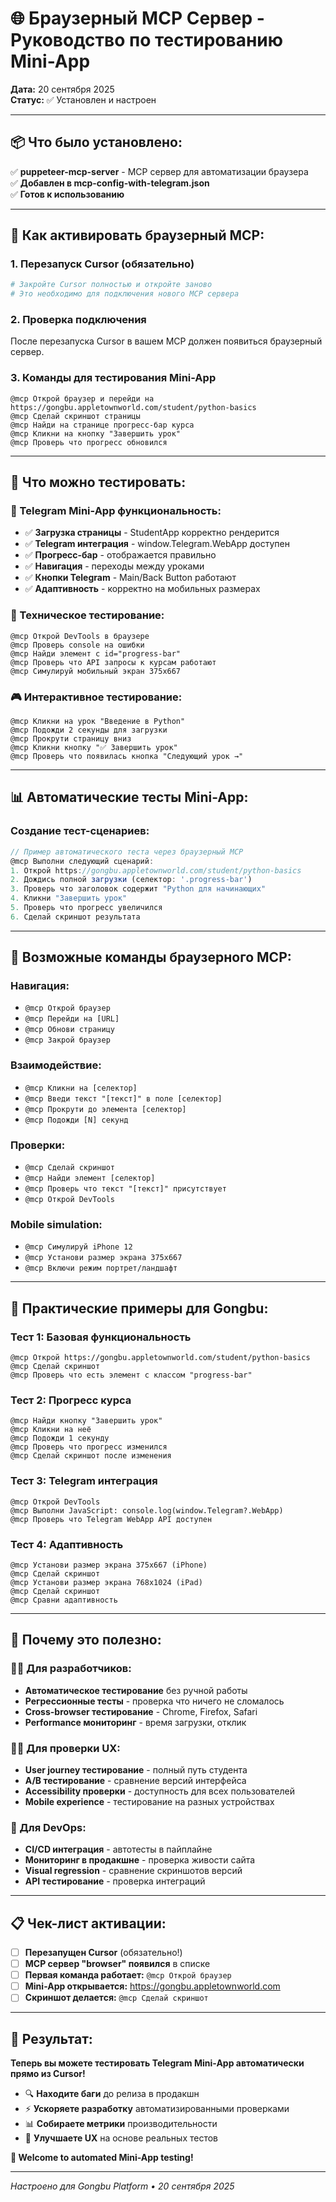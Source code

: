 # 🌐 Браузерный MCP Сервер - Руководство по тестированию Mini-App

**Дата:** 20 сентября 2025  
**Статус:** ✅ Установлен и настроен

---

## 📦 **Что было установлено:**

✅ **puppeteer-mcp-server** - MCP сервер для автоматизации браузера  
✅ **Добавлен в mcp-config-with-telegram.json**  
✅ **Готов к использованию**

---

## 🚀 **Как активировать браузерный MCP:**

### 1. **Перезапуск Cursor (обязательно)**
```bash
# Закройте Cursor полностью и откройте заново
# Это необходимо для подключения нового MCP сервера
```

### 2. **Проверка подключения**
После перезапуска Cursor в вашем MCP должен появиться браузерный сервер.

### 3. **Команды для тестирования Mini-App**
```
@mcp Открой браузер и перейди на https://gongbu.appletownworld.com/student/python-basics
@mcp Сделай скриншот страницы
@mcp Найди на странице прогресс-бар курса
@mcp Кликни на кнопку "Завершить урок"
@mcp Проверь что прогресс обновился
```

---

## 🎯 **Что можно тестировать:**

### **📱 Telegram Mini-App функциональность:**
- ✅ **Загрузка страницы** - StudentApp корректно рендерится
- ✅ **Telegram интеграция** - window.Telegram.WebApp доступен
- ✅ **Прогресс-бар** - отображается правильно
- ✅ **Навигация** - переходы между уроками
- ✅ **Кнопки Telegram** - Main/Back Button работают
- ✅ **Адаптивность** - корректно на мобильных размерах

### **🔧 Техническое тестирование:**
```
@mcp Открой DevTools в браузере
@mcp Проверь console на ошибки
@mcp Найди элемент с id="progress-bar"
@mcp Проверь что API запросы к курсам работают
@mcp Симулируй мобильный экран 375x667
```

### **🎮 Интерактивное тестирование:**
```
@mcp Кликни на урок "Введение в Python"
@mcp Подожди 2 секунды для загрузки
@mcp Прокрути страницу вниз
@mcp Кликни кнопку "✅ Завершить урок"
@mcp Проверь что появилась кнопка "Следующий урок →"
```

---

## 📊 **Автоматические тесты Mini-App:**

### **Создание тест-сценариев:**
```javascript
// Пример автоматического теста через браузерный MCP
@mcp Выполни следующий сценарий:
1. Открой https://gongbu.appletownworld.com/student/python-basics
2. Дождись полной загрузки (селектор: '.progress-bar')
3. Проверь что заголовок содержит "Python для начинающих"
4. Кликни "Завершить урок"
5. Проверь что прогресс увеличился
6. Сделай скриншот результата
```

---

## 🔧 **Возможные команды браузерного MCP:**

### **Навигация:**
- `@mcp Открой браузер`
- `@mcp Перейди на [URL]`  
- `@mcp Обнови страницу`
- `@mcp Закрой браузер`

### **Взаимодействие:**
- `@mcp Кликни на [селектор]`
- `@mcp Введи текст "[текст]" в поле [селектор]`
- `@mcp Прокрути до элемента [селектор]`
- `@mcp Подожди [N] секунд`

### **Проверки:**
- `@mcp Сделай скриншот`
- `@mcp Найди элемент [селектор]`
- `@mcp Проверь что текст "[текст]" присутствует`
- `@mcp Открой DevTools`

### **Mobile simulation:**
- `@mcp Симулируй iPhone 12`
- `@mcp Установи размер экрана 375x667`
- `@mcp Включи режим портрет/ландшафт`

---

## 🎯 **Практические примеры для Gongbu:**

### **Тест 1: Базовая функциональность**
```
@mcp Открой https://gongbu.appletownworld.com/student/python-basics
@mcp Сделай скриншот
@mcp Проверь что есть элемент с классом "progress-bar"
```

### **Тест 2: Прогресс курса**
```
@mcp Найди кнопку "Завершить урок"
@mcp Кликни на неё
@mcp Подожди 1 секунду
@mcp Проверь что прогресс изменился
@mcp Сделай скриншот после изменения
```

### **Тест 3: Telegram интеграция**
```
@mcp Открой DevTools
@mcp Выполни JavaScript: console.log(window.Telegram?.WebApp)
@mcp Проверь что Telegram WebApp API доступен
```

### **Тест 4: Адаптивность**
```
@mcp Установи размер экрана 375x667 (iPhone)
@mcp Сделай скриншот
@mcp Установи размер экрана 768x1024 (iPad) 
@mcp Сделай скриншот
@mcp Сравни адаптивность
```

---

## 🚀 **Почему это полезно:**

### **👨‍💻 Для разработчиков:**
- **Автоматическое тестирование** без ручной работы
- **Регрессионные тесты** - проверка что ничего не сломалось
- **Cross-browser тестирование** - Chrome, Firefox, Safari
- **Performance мониторинг** - время загрузки, отклик

### **👨‍🎓 Для проверки UX:**
- **User journey тестирование** - полный путь студента
- **A/B тестирование** - сравнение версий интерфейса  
- **Accessibility проверки** - доступность для всех пользователей
- **Mobile experience** - тестирование на разных устройствах

### **🔧 Для DevOps:**
- **CI/CD интеграция** - автотесты в пайплайне
- **Мониторинг в продакшне** - проверка живости сайта
- **Visual regression** - сравнение скриншотов версий
- **API тестирование** - проверка интеграций

---

## 📋 **Чек-лист активации:**

- [ ] **Перезапущен Cursor** (обязательно!)
- [ ] **MCP сервер "browser" появился** в списке
- [ ] **Первая команда работает:** `@mcp Открой браузер`
- [ ] **Mini-App открывается:** https://gongbu.appletownworld.com
- [ ] **Скриншот делается:** `@mcp Сделай скриншот`

---

## 🎉 **Результат:**

**Теперь вы можете тестировать Telegram Mini-App автоматически прямо из Cursor!** 

- 🔍 **Находите баги** до релиза в продакшн
- ⚡ **Ускоряете разработку** автоматизированными проверками  
- 📊 **Собираете метрики** производительности
- 🎯 **Улучшаете UX** на основе реальных тестов

**🚀 Welcome to automated Mini-App testing!** 

---

*Настроено для Gongbu Platform • 20 сентября 2025*
